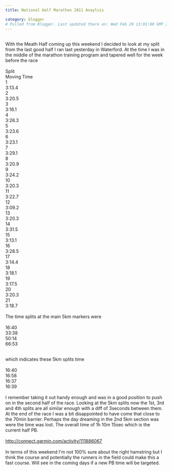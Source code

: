```yaml
---
title: National Half Marathon 2011 Anaylsis

category: blogger
# Pulled from Blogger. Last updated there on: Wed Feb 29 13:01:00 GMT 2012
---
```

<br />With the Meath Half coming up this weekend I decided to look at my split from the last good half I ran last yesterday in Waterford. At the time I was in the middle of the marathon training program and&nbsp;tapered&nbsp;well for the week before the race<br /><br />Split<span class="Apple-tab-span" style="white-space: pre;"> </span>Moving Time<br />1<span class="Apple-tab-span" style="white-space: pre;"> </span>3:13.4<br />2<span class="Apple-tab-span" style="white-space: pre;"> </span>3:20.5<br />3<span class="Apple-tab-span" style="white-space: pre;"> </span>3:16.1<br />4<span class="Apple-tab-span" style="white-space: pre;"> </span>3:26.3<br />5<span class="Apple-tab-span" style="white-space: pre;"> </span>3:23.6<br />6<span class="Apple-tab-span" style="white-space: pre;"> </span>3:23.1<br />7<span class="Apple-tab-span" style="white-space: pre;"> </span>3:29.1<br />8<span class="Apple-tab-span" style="white-space: pre;"> </span>3:20.9<br />9<span class="Apple-tab-span" style="white-space: pre;"> </span>3:24.2<br />10<span class="Apple-tab-span" style="white-space: pre;"> </span>3:20.3<br />11<span class="Apple-tab-span" style="white-space: pre;"> </span>3:22.7<br />12<span class="Apple-tab-span" style="white-space: pre;"> </span>3:09.2<br />13<span class="Apple-tab-span" style="white-space: pre;"> </span>3:20.3<br />14<span class="Apple-tab-span" style="white-space: pre;"> </span>3:31.5<br />15<span class="Apple-tab-span" style="white-space: pre;"> </span>3:13.1<br />16<span class="Apple-tab-span" style="white-space: pre;"> </span>3:28.5<br />17<span class="Apple-tab-span" style="white-space: pre;"> </span>3:14.4<br />18<span class="Apple-tab-span" style="white-space: pre;"> </span>3:18.1<br />19<span class="Apple-tab-span" style="white-space: pre;"> </span>3:17.5<br />20<span class="Apple-tab-span" style="white-space: pre;"> </span>3:20.3<br />21<span class="Apple-tab-span" style="white-space: pre;"> </span>3:18.7<br /><br />The time splits at the main 5km markers were<br /><br />16:40<br />33:38<br />50:14<br />66:53<br /><div><br /></div>which indicates these 5km splits time<br /><br />16:40<br />16:58<br />16:37<br />16:39<br /><br />I remember taking it out handy enough and was in a good position to push on in the second half of the race. Looking at the 5km splits now the 1st, 3rd and 4th splits are all similar enough with a diff of 3seconds between them. At the end of the race I was a bit disappointed to have come that close to the 70min barrier. Perhaps the day dreaming in the 2nd 5km section was were the time was lost. The overall time of&nbsp;1h 10m 15sec which is the current half PB.<br /><br /><div><a href="http://connect.garmin.com/activity/111886067">http://connect.garmin.com/activity/111886067</a></div><div><br /></div><div>In terms of this weekend I'm not 100% sure about the right hamstring but I think the course and potentially the runners in the field could make this a fast course. Will see in the coming days if a new PB time will be targeted.</div>
